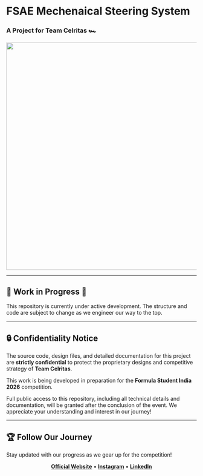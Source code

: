 # FSAE Mechenaical Steering System 
### A Project for Team Celritas 🏎️

<p align="center">
  <img src="https://user-images.githubusercontent.com/26426463/223730018-090995f3-529b-4654-9bdd-02755e114565.gif" width="600">
</p>

---

## 🚧 Work in Progress 🚧

This repository is currently under active development. The structure and code are subject to change as we engineer our way to the top.

---

## 🔒 Confidentiality Notice

The source code, design files, and detailed documentation for this project are **strictly confidential** to protect the proprietary designs and competitive strategy of **Team Celritas**.

This work is being developed in preparation for the **Formula Student India 2026** competition.

Full public access to this repository, including all technical details and documentation, will be granted after the conclusion of the event. We appreciate your understanding and interest in our journey!

---

## 🏆 Follow Our Journey

Stay updated with our progress as we gear up for the competition!

<p align="center">
  <a href=
"https://studio-kappa-steel.vercel.app/"><strong>Official Website</strong></a> •
  <a href="https://www.instagram.com/celeritas_automotive?igsh=ZXo5a3NtdHRkdzN0
"><strong>Instagram</strong></a> •
  <a href="[YOUR_LINKEDIN_LINK]"><strong>LinkedIn</strong></a>
</p>

